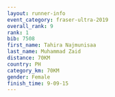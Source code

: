 ```yaml
---
layout: runner-info 
event_category: fraser-ultra-2019 
overall_rank: 9
rank: 1
bib: 7508
first_name: Tahira Najmunisaa
last_name: Muhammad Zaid
distance: 70KM
country: PH
category_km: 70KM
gender: Female
finish_time: 9-09-15
---
```

